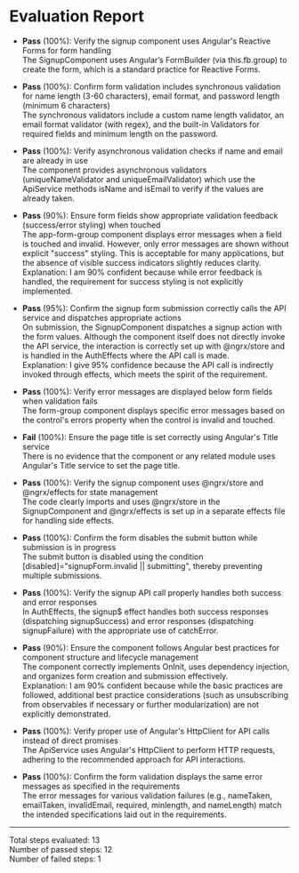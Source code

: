 # Evaluation Report

- **Pass** (100%): Verify the signup component uses Angular's Reactive Forms for form handling  
  The SignupComponent uses Angular’s FormBuilder (via this.fb.group) to create the form, which is a standard practice for Reactive Forms.

- **Pass** (100%): Confirm form validation includes synchronous validation for name length (3-60 characters), email format, and password length (minimum 6 characters)  
  The synchronous validators include a custom name length validator, an email format validator (with regex), and the built-in Validators for required fields and minimum length on the password.

- **Pass** (100%): Verify asynchronous validation checks if name and email are already in use  
  The component provides asynchronous validators (uniqueNameValidator and uniqueEmailValidator) which use the ApiService methods isName and isEmail to verify if the values are already taken.

- **Pass** (90%): Ensure form fields show appropriate validation feedback (success/error styling) when touched  
  The app-form-group component displays error messages when a field is touched and invalid. However, only error messages are shown without explicit "success" styling. This is acceptable for many applications, but the absence of visible success indicators slightly reduces clarity.  
  Explanation: I am 90% confident because while error feedback is handled, the requirement for success styling is not explicitly implemented.

- **Pass** (95%): Confirm the signup form submission correctly calls the API service and dispatches appropriate actions  
  On submission, the SignupComponent dispatches a signup action with the form values. Although the component itself does not directly invoke the API service, the interaction is correctly set up with @ngrx/store and is handled in the AuthEffects where the API call is made.  
  Explanation: I give 95% confidence because the API call is indirectly invoked through effects, which meets the spirit of the requirement.

- **Pass** (100%): Verify error messages are displayed below form fields when validation fails  
  The form-group component displays specific error messages based on the control's errors property when the control is invalid and touched.

- **Fail** (100%): Ensure the page title is set correctly using Angular's Title service  
  There is no evidence that the component or any related module uses Angular's Title service to set the page title.

- **Pass** (100%): Verify the signup component uses @ngrx/store and @ngrx/effects for state management  
  The code clearly imports and uses @ngrx/store in the SignupComponent and @ngrx/effects is set up in a separate effects file for handling side effects.

- **Pass** (100%): Confirm the form disables the submit button while submission is in progress  
  The submit button is disabled using the condition [disabled]="signupForm.invalid || submitting", thereby preventing multiple submissions.

- **Pass** (100%): Verify the signup API call properly handles both success and error responses  
  In AuthEffects, the signup$ effect handles both success responses (dispatching signupSuccess) and error responses (dispatching signupFailure) with the appropriate use of catchError.

- **Pass** (90%): Ensure the component follows Angular best practices for component structure and lifecycle management  
  The component correctly implements OnInit, uses dependency injection, and organizes form creation and submission effectively.  
  Explanation: I am 90% confident because while the basic practices are followed, additional best practice considerations (such as unsubscribing from observables if necessary or further modularization) are not explicitly demonstrated.

- **Pass** (100%): Verify proper use of Angular's HttpClient for API calls instead of direct promises  
  The ApiService uses Angular's HttpClient to perform HTTP requests, adhering to the recommended approach for API interactions.

- **Pass** (100%): Confirm the form validation displays the same error messages as specified in the requirements  
  The error messages for various validation failures (e.g., nameTaken, emailTaken, invalidEmail, required, minlength, and nameLength) match the intended specifications laid out in the requirements.

---

Total steps evaluated: 13  
Number of passed steps: 12  
Number of failed steps: 1